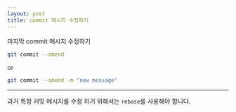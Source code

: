 ```yaml
---
layout: post
title: commit 메시지 수정하기
---
```


마지막 commit 메시지 수정하기
```bash
git commit --amend
```
or
```bash
git commit --amend -m "new message"
```
---
과거 특정 커밋 메시지를 수정 하기 위해서는 `rebase`를 사용해야 합니다.